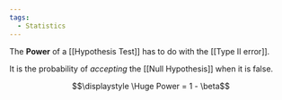 ```yaml
---
tags:
  - Statistics
---
```

The **Power** of a [[Hypothesis Test]] has to do with the [[Type II error]].

It is the probability of *accepting* the [[Null Hypothesis]] when it is false.

$$\displaystyle \Huge Power = 1 - \beta$$